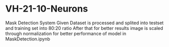 # VH-21-10-Neurons
Mask Detection System
Given Dataset  is processed and splited into testset and training set into 80:20 ratio
After that for better results image is scaled through normalization for better performance of model in MaskDetection.ipynb
